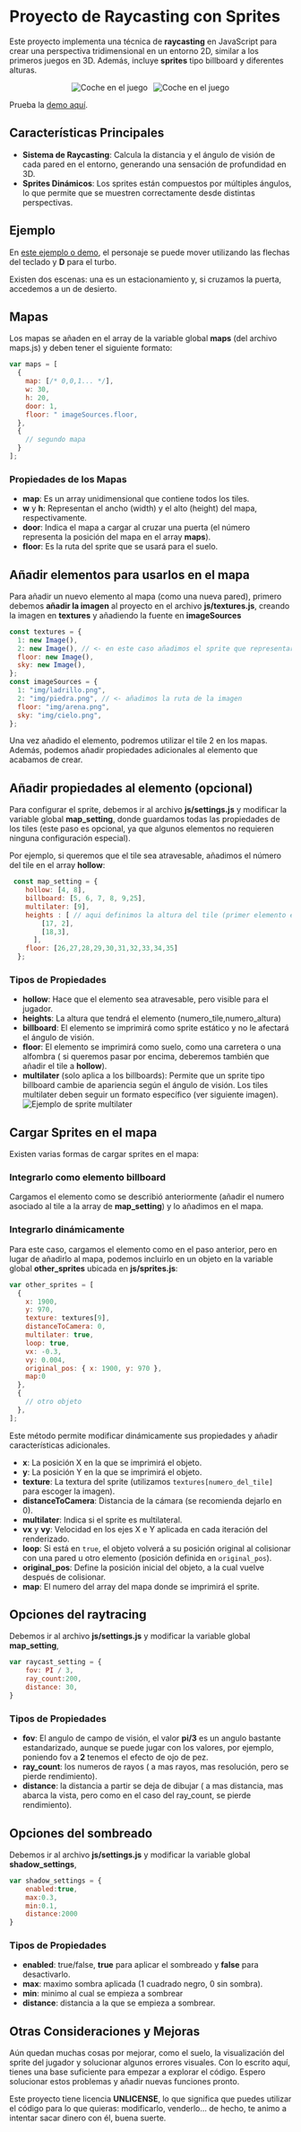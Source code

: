 
# Proyecto de Raycasting con Sprites

Este proyecto implementa una técnica de **raycasting** en JavaScript para crear una perspectiva tridimensional en un entorno 2D, similar a los primeros juegos en 3D. Además, incluye **sprites** tipo billboard y diferentes alturas.
<div align="center" style="display: flex; justify-content: center; flex-wrap: wrap; gap: 10px;">
  <img src="https://tonyponyy.github.io/raycastjs/img/screenshot2.png" alt="Coche en el juego" height="250" style="max-width: 100%; height: auto;">
  <img src="https://tonyponyy.github.io/raycastjs/img/screenshot.png" alt="Coche en el juego" height="250" style="max-width: 100%; height: auto;">
</div>

Prueba la [demo aquí](https://tonyponyy.github.io/raycastjs/).

## Características Principales

- **Sistema de Raycasting**: Calcula la distancia y el ángulo de visión de cada pared en el entorno, generando una sensación de profundidad en 3D.
- **Sprites Dinámicos**: Los sprites están compuestos por múltiples ángulos, lo que permite que se muestren correctamente desde distintas perspectivas.

## Ejemplo

En [este ejemplo o demo](https://tonyponyy.github.io/raycastjs/), el personaje se puede mover utilizando las flechas del teclado y **D** para el turbo.

Existen dos escenas: una es un estacionamiento y, si cruzamos la puerta, accedemos a un de desierto.

## Mapas

Los mapas se añaden en el array de la variable global **maps** (del archivo maps.js) y deben tener el siguiente formato:

```javascript
var maps = [
  {
    map: [/* 0,0,1... */],
    w: 30,
    h: 20,
    door: 1,
    floor: " imageSources.floor,
  },
  {
    // segundo mapa
  }
];
```

### Propiedades de los Mapas

- **map**: Es un array unidimensional que contiene todos los tiles.
- **w** y **h**: Representan el ancho (width) y el alto (height) del mapa, respectivamente.
- **door**: Indica el mapa a cargar al cruzar una puerta (el número representa la posición del mapa en el array **maps**).
- **floor**: Es la ruta del sprite que se usará para el suelo.

## Añadir elementos para usarlos en el mapa

Para añadir un nuevo elemento al mapa (como una nueva pared), primero debemos **añadir la imagen** al proyecto en el archivo **js/textures.js**, creando la imagen en **textures** y añadiendo la fuente en **imageSources**

```javascript
const textures = {
  1: new Image(),
  2: new Image(), // <- en este caso añadimos el sprite que representaremos como 2 en el mapa
  floor: new Image(),
  sky: new Image(),
};
const imageSources = {
  1: "img/ladrillo.png",
  2: "img/piedra.png", // <- añadimos la ruta de la imagen
  floor: "img/arena.png",
  sky: "img/cielo.png",
};
```

Una vez añadido el elemento, podremos utilizar el tile 2 en los mapas. Además, podemos añadir propiedades adicionales al elemento que acabamos de crear.

## Añadir propiedades al elemento (opcional)

Para configurar el sprite, debemos ir al archivo **js/settings.js** y modificar la variable global **map_setting**, donde guardamos todas las propiedades de los tiles (este paso es opcional, ya que algunos elementos no requieren ninguna configuración especial).

Por ejemplo, si queremos que el tile sea atravesable, añadimos el número del tile en el array **hollow**:

```javascript
 const map_setting = {
    hollow: [4, 8],
    billboard: [5, 6, 7, 8, 9,25],
    multilater: [9],
    heights : [ // aqui definimos la altura del tile (primer elemento el numero asociado al tile, el segundo la altura)
        [17, 2],
        [18,3], 
      ],
    floor: [26,27,28,29,30,31,32,33,34,35]
  };  
```

### Tipos de Propiedades

- **hollow**: Hace que el elemento sea atravesable, pero visible para el jugador.
- **heights**: La altura que tendrá el elemento (numero_tile,numero_altura)
- **billboard**: El elemento se imprimirá como sprite estático y no le afectará el ángulo de visión.
- **floor**: El elemento se imprimirá como suelo, como una carretera o una alfombra ( si queremos pasar por encima, deberemos también que añadir el tile a **hollow**).
- **multilater** (solo aplica a los billboards): Permite que un sprite tipo billboard cambie de apariencia según el ángulo de visión. Los tiles multilater deben seguir un formato específico (ver siguiente imagen).
  ![Ejemplo de sprite multilater](https://tonyponyy.github.io/raycastjs/img/coche.png)
  

## Cargar Sprites en el mapa

Existen varias formas de cargar sprites en el mapa:

### Integrarlo como elemento billboard

Cargamos el elemento como se describió anteriormente (añadir el numero asociado al tile a la array de **map_setting**) y lo añadimos en el mapa.

### Integrarlo dinámicamente

Para este caso, cargamos el elemento como en el paso anterior, pero en lugar de añadirlo al mapa, podemos incluirlo en un objeto en la variable global **other_sprites** ubicada en **js/sprites.js**:

```javascript
var other_sprites = [
  {
    x: 1900,
    y: 970,
    texture: textures[9],
    distanceToCamera: 0,
    multilater: true,
    loop: true,
    vx: -0.3,
    vy: 0.004,
    original_pos: { x: 1900, y: 970 },
    map:0 
  },
  {
    // otro objeto
  },
];
```

Este método permite modificar dinámicamente sus propiedades y añadir características adicionales.

- **x**: La posición X en la que se imprimirá el objeto.
- **y**: La posición Y en la que se imprimirá el objeto.
- **texture**: La textura del sprite (utilizamos `textures[numero_del_tile]` para escoger la imagen).
- **distanceToCamera**: Distancia de la cámara (se recomienda dejarlo en 0).
- **multilater**: Indica si el sprite es multilateral.
- **vx** y **vy**: Velocidad en los ejes X e Y aplicada en cada iteración del renderizado.
- **loop**: Si está en `true`, el objeto volverá a su posición original al colisionar con una pared u otro elemento (posición definida en `original_pos`).
- **original_pos**: Define la posición inicial del objeto, a la cual vuelve después de colisionar.
- **map**: El numero del array del mapa donde se imprimirá el sprite.

## Opciones del raytracing
Debemos ir al archivo **js/settings.js** y modificar la variable global **map_setting**,

```javascript
var raycast_setting = {
    fov: PI / 3, 
    ray_count:200,
    distance: 30, 
}
```
### Tipos de Propiedades

- **fov**: El angulo de campo de visión, el valor **pi/3** es un angulo bastante estandarizado, aunque se puede jugar con los valores, por ejemplo, poniendo fov a **2** tenemos el efecto de ojo de pez.
- **ray_count**: los numeros de rayos ( a mas rayos, mas resolución, pero se pierde rendimiento).
- **distance**: la distancia a partir se deja de dibujar ( a mas distancia, mas abarca la vista, pero como en el caso del ray_count, se pierde rendimiento). 

## Opciones del sombreado
Debemos ir al archivo **js/settings.js** y modificar la variable global **shadow_settings**,

```javascript
var shadow_settings = {
    enabled:true, 
    max:0.3, 
    min:0.1, 
    distance:2000 
}
```
### Tipos de Propiedades
- **enabled**: true/false, **true** para aplicar el sombreado y **false** para desactivarlo.
- **max**: maximo sombra aplicada (1 cuadrado negro, 0 sin sombra).
- **min**: minimo al cual se empieza a sombrear
- **distance**: distancia a la que se empieza a sombrear.

## Otras Consideraciones y Mejoras

Aún quedan muchas cosas por mejorar, como el suelo, la visualización del sprite del jugador y solucionar algunos errores visuales. Con lo escrito aquí, tienes una base suficiente para empezar a explorar el código. Espero solucionar estos problemas y añadir nuevas funciones pronto.

Este proyecto tiene licencia **UNLICENSE**, lo que significa que puedes utilizar el código para lo que quieras: modificarlo, venderlo... de hecho, te animo a intentar sacar dinero con él, buena suerte.
